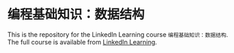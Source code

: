 # 编程基础知识：数据结构
This is the repository for the LinkedIn Learning course `编程基础知识：数据结构`. The full course is available from [LinkedIn Learning][lil-course-url].

[0]: # (Replace these placeholder URLs with actual course URLs)

[lil-course-url]: https://www.linkedin.com/learning/programming-foundations-data-structure
